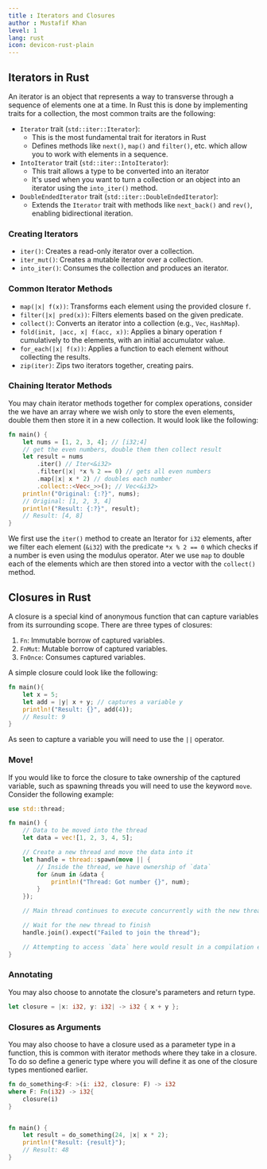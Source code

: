 ```yaml
---
title : Iterators and Closures
author : Mustafif Khan
level: 1
lang: rust
icon: devicon-rust-plain
---
```


## Iterators in Rust 

An iterator is an object that represents a way to transverse through a sequence of elements one at a time. In 
Rust this is done by implementing traits for a collection, the most common traits are the following: 

- `Iterator` trait (`std::iter::Iterator`): 
    - This is the most fundamental trait for iterators in Rust 
    - Defines methods like `next()`, `map()` and `filter()`, etc. which allow you to work with elements in a sequence. 
- `IntoIterator` trait (`std::iter::IntoIterator`): 
  - This trait allows a type to be converted into an iterator 
  - It's used when you want to turn a collection or an object into an iterator using the `into_iter()` method. 
- `DoubleEndedIterator` trait (`std::iter::DoubleEndedIterator`): 
  - Extends the `Iterator` trait with methods like `next_back()` and `rev()`, enabling bidirectional iteration. 


### Creating Iterators 
- `iter()`: Creates a read-only iterator over a collection. 
- `iter_mut()`: Creates a mutable iterator over a collection. 
- `into_iter()`: Consumes the collection and produces an iterator. 

### Common Iterator Methods 
- `map(|x| f(x))`: Transforms each element using the provided closure `f`. 
- `filter(|x| pred(x))`: Filters elements based on the given predicate. 
- `collect()`: Converts an iterator into a collection (e.g., `Vec`, `HashMap`). 
- `fold(init, |acc, x| f(acc, x))`: Applies a binary operation `f` cumulatively to the elements, with an initial accumulator value. 
- `for_each(|x| f(x))`: Applies a function to each element without collecting the results. 
- `zip(iter)`: Zips two iterators together, creating pairs. 


### Chaining Iterator Methods 
You may chain iterator methods together for complex operations, consider the we have an array where we wish 
only to store the even elements, double them then store it in a new collection. It would look like the following: 

```rust 
fn main() {
    let nums = [1, 2, 3, 4]; // [i32;4]
    // get the even numbers, double them then collect result
    let result = nums
        .iter() // Iter<&i32>
        .filter(|x| *x % 2 == 0) // gets all even numbers 
        .map(|x| x * 2) // doubles each number 
        .collect::<Vec<_>>(); // Vec<&i32>
    println!("Original: {:?}", nums); 
    // Original: [1, 2, 3, 4]
    println!("Result: {:?}", result);
    // Result: [4, 8]
}
```

We first use the `iter()` method to create an Iterator for `i32` elements, after we filter each element (`&i32`) with the predicate `*x % 2 == 0` which checks if a number is even using the modulus operator. Ater we use `map` to double each of the elements which are then stored into a vector with the `collect()` method. 

## Closures in Rust 

A closure is a special kind of anonymous function that can capture variables from its surrounding scope. There are 
three types of closures: 

1. `Fn`: Immutable borrow of captured variables.
2. `FnMut`: Mutable borrow of captured variables. 
3. `FnOnce`: Consumes captured variables. 

A simple closure could look like the following: 
```rust
fn main(){
    let x = 5;
    let add = |y| x + y; // captures a variable y 
    println!("Result: {}", add(4));
    // Result: 9
}
```
As seen to capture a variable you will need to use the `||` operator. 

### Move!
If you would like to force the closure to take ownership of the captured variable, such as spawning 
threads you will need to use the keyword `move`. Consider the following example: 

```rust 
use std::thread;

fn main() {
    // Data to be moved into the thread
    let data = vec![1, 2, 3, 4, 5];

    // Create a new thread and move the data into it
    let handle = thread::spawn(move || {
        // Inside the thread, we have ownership of `data`
        for &num in &data {
            println!("Thread: Got number {}", num);
        }
    });

    // Main thread continues to execute concurrently with the new thread

    // Wait for the new thread to finish
    handle.join().expect("Failed to join the thread");

    // Attempting to access `data` here would result in a compilation error
}
```

### Annotating 

You may also choose to annotate the closure's parameters and return type. 
```rust 
let closure = |x: i32, y: i32| -> i32 { x + y };
```

### Closures as Arguments 

You may also choose to have a closure used as a parameter type in a function, this is common with iterator methods 
where they take in a closure. To do so define a generic type where you will define it as one of the closure types 
mentioned earlier. 

```rust 
fn do_something<F: >(i: i32, closure: F) -> i32 
where F: Fn(i32) -> i32{
    closure(i)
}


fn main() {
    let result = do_something(24, |x| x * 2);
    println!("Result: {result}");
    // Result: 48
}
```